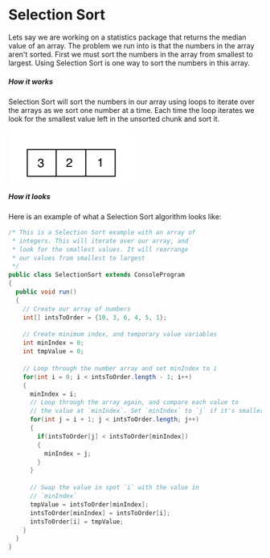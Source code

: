 # Selection Sort
Lets say we are working on a statistics package that returns the median value of an array. The problem we run into is that the numbers in the array aren't sorted. First we must sort the numbers in the array from smallest to largest. Using Selection Sort is one way to sort the numbers in this array.


##### How it works

Selection Sort will sort the numbers in our array using loops to iterate over the arrays as we sort one number at a time. Each time the loop iterates we look for the smallest value left in the unsorted chunk and sort it. 

!["Selection Sort Example"](../static/algorithms/Algorithms_And_Recursion_Selection_Sort_Example.gif)

##### How it looks

Here is an example of what a Selection Sort algorithm looks like:

```Java
/* This is a Selection Sort example with an array of 
 * integers. This will iterate over our array, and 
 * look for the smallest values. It will rearrange 
 * our values from smallest to largest
 */  
public class SelectionSort extends ConsoleProgram 
{
  public void run() 
  {
    // Create our array of numbers
    int[] intsToOrder = {10, 3, 6, 4, 5, 1};
    
    // Create minimum index, and temporary value variables
    int minIndex = 0;
    int tmpValue = 0;
    
    // Loop through the number array and set minIndex to i
    for(int i = 0; i < intsToOrder.length - 1; i++)
    {
      minIndex = i;
      // Loop through the array again, and compare each value to 
      // the value at `minIndex`. Set `minIndex` to `j` if it's smaller.
      for(int j = i + 1; j < intsToOrder.length; j++)
      {
        if(intsToOrder[j] < intsToOrder[minIndex])
        {
          minIndex = j;
        }
      }
      
      // Swap the value in spot `i` with the value in
      // `minIndex`
      tmpValue = intsToOrder[minIndex];
      intsToOrder[minIndex] = intsToOrder[i];
      intsToOrder[i] = tmpValue;
    }   
  }
}

```

